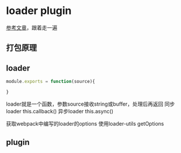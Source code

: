 # loader plugin

[参考文章](https://juejin.im/post/5eae43f85188256d841a3b8b)，跟着走一遍

## 打包原理

## loader
``` javascript
module.exports = function(source){

}
```
loader就是一个函数，参数source接收string或buffer，处理后再返回
同步loader this.callback()
异步loader this.async()

获取webpack中编写的loader的options
使用loader-utils  getOptions


## plugin